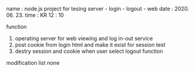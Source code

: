 name : node.js project for tesing server - login - logout - web
date : 2020. 06. 23.
time : KR 12 : 10

function
1. operating server for web viewing and log in-out service
2. post cookie from login html and make it exist for session test
3. destry session and cookie when user select logout function

modification list
none